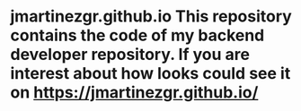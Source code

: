 # jmartinezgr.github.io This repository contains the code of my backend developer repository. If you are interest about how looks could see it on https://jmartinezgr.github.io/
